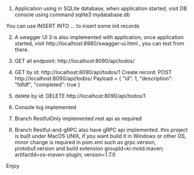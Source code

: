 1.	Application using in SQLite database, when application started, visit DB console using command
sqlite3 mydatabase.db

You can use INSERT INTO ... to insert some init records

2.	A swagger UI 3 is also implemented with application, once application started, visit 
http://localhost:8980/swagger-ui.html , you can test from there.
 
3.	GET all endpoint: http://localhost:8090/api/todos/
4.	GET by id: http://localhost:8090/api/todos/1
        Create record: POST http://localhost:8090/api/todos/
         Payload = {
                    "id": 1,
                    "description": "fdfdf",
                    "completed": true }
5. delete by id: DELETE http://localhost:8090/api/todos/1

6.	Console log implemented
7.	Branch RestfulOnly implemented rest api as required
8.	Branch Restful-and-gRPC also have gRPC api implemented. this project is built under MacOS UNIX, if you want build it in Windows or other OS, minor change is required in pom.xml such as grpc.version, protobuf.version and build extension groupId=kr.motd.maven; artifactId=os-maven-plugin; version=1.7.0


Enjoy
